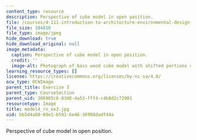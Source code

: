 ```yaml
---
content_type: resource
description: Perspective of cube model in open position.
file: /courses/4-111-introduction-to-architecture-environmental-design-spring-2014/bb5d4a8009e1b5916e4636908dadf44a_model4_ro_ex3.jpg
file_size: 104810
file_type: image/jpeg
hide_download: true
hide_download_original: null
image_metadata:
  caption: Perspective of cube model in open position.
  credit: ''
  image-alt: Photograph of bass wood cube model with shifted portions of the cube.
learning_resource_types: []
license: https://creativecommons.org/licenses/by-nc-sa/4.0/
ocw_type: OCWImage
parent_title: Exercise 3
parent_type: CourseSection
parent_uid: 306905c6-83d8-4a53-fff4-c4b8d2c72901
resourcetype: Image
title: model4_ro_ex3.jpg
uid: bb5d4a80-09e1-b591-6e46-36908dadf44a
---
```

Perspective of cube model in open position.